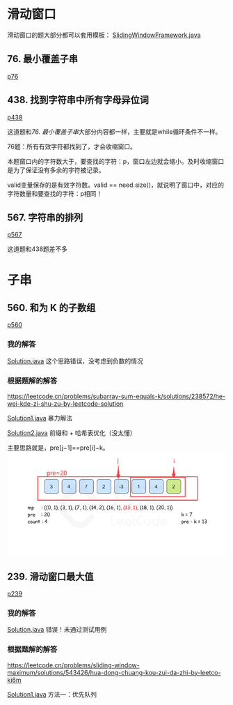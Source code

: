 # 滑动窗口

滑动窗口的题大部分都可以套用模板：
[SlidingWindowFramework.java](src%2Fcom%2Fgodtong%2Fslidingwindow%2FSlidingWindowFramework.java)

## 76. 最小覆盖子串

[p76](src%2Fcom%2Fgodtong%2Fslidingwindow%2Fp76)

## 438. 找到字符串中所有字母异位词

[p438](src%2Fcom%2Fgodtong%2Fp438)

这道题和*76. 最小覆盖子串*大部分内容都一样，主要就是while循环条件不一样。

76题：所有有效字符都找到了，才会收缩窗口。

本题窗口内的字符数大于，要查找的字符：p，窗口左边就会缩小。及时收缩窗口是为了保证没有多余的字符被记录。

valid变量保存的是有效字符数。valid == need.size()，就说明了窗口中，对应的字符数量和要查找的字符：p相同！

## 567. 字符串的排列

[p567](src%2Fcom%2Fgodtong%2Fslidingwindow%2Fp567)

这道题和438题差不多

# 子串

## 560. 和为 K 的子数组

[p560](src%2Fcom%2Fgodtong%2Fp560)

### 我的解答

[Solution.java](src%2Fcom%2Fgodtong%2Fp560%2FSolution.java) 这个思路错误，没考虑到负数的情况

### 根据题解的解答

https://leetcode.cn/problems/subarray-sum-equals-k/solutions/238572/he-wei-kde-zi-shu-zu-by-leetcode-solution

[Solution1.java](src%2Fcom%2Fgodtong%2Fp560%2FSolution1.java) 暴力解法


[Solution2.java](src%2Fcom%2Fgodtong%2Fp560%2FSolution2.java) 前缀和 + 哈希表优化（没太懂）

主要思路就是，pre[j−1]==pre[i]−k。
![img.png](img.png)

## 239. 滑动窗口最大值
[p239](src%2Fcom%2Fgodtong%2Fp239)

### 我的解答

[Solution.java](src%2Fcom%2Fgodtong%2Fp239%2FSolution.java) 错误！未通过测试用例

### 根据题解的解答

https://leetcode.cn/problems/sliding-window-maximum/solutions/543426/hua-dong-chuang-kou-zui-da-zhi-by-leetco-ki6m

[Solution1.java](src%2Fcom%2Fgodtong%2Fp239%2FSolution1.java) 方法一：优先队列

